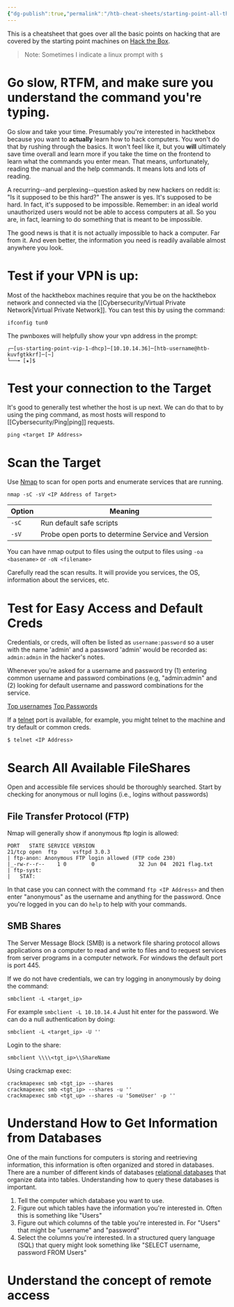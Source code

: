 ```yaml
---
{"dg-publish":true,"permalink":"/htb-cheat-sheets/starting-point-all-the-lessons/"}
---
```



This is a cheatsheet that goes over all the basic points on hacking that are covered by the starting point machines on [Hack the Box](https://hackthebox.com).

> Note: Sometimes I indicate a linux prompt with `$` 
> 

# Go slow, RTFM, and make sure you understand the command you're typing.

Go slow and take your time. Presumably you're interested in hackthebox because you want to **actually** learn how to hack computers. You won't do that by rushing through the basics. It won't feel like it, but you **will** ultimately save time overall and learn more if you take the time on the frontend to learn what the commands you enter mean. That means, unfortunately, reading the manual and the help commands. It means lots and lots of reading. 

A recurring--and perplexing--question asked by new hackers on reddit is: "Is it supposed to be this hard?" The answer is yes. It's supposed to be hard. In fact, it's supposed to be impossible. Remember: in an ideal world unauthorized users would not be able to access computers at all. So you are, in fact, learning to do something that is meant to be impossible.

The good news is that it is not actually impossible to hack a computer. Far from it. And even better, the information you need is readily available almost anywhere you look. 

# Test if your VPN is up:

Most of the hackthebox machines require that you be on the hackthebox network and connected via the [[Cybersecurity/Virtual Private Network\|Virtual Private Network]].  You can test this by using the command:

```
ifconfig tun0
```

The pwnboxes will helpfully show your vpn address in the prompt:
```
┌─[us-starting-point-vip-1-dhcp]─[10.10.14.36]─[htb-username@htb-kuvfgtkkrf]─[~]
└──╼ [★]$ 
```

# Test your connection to the Target

It's good to generally test whether the host is up next. We can do that to by using the ping command, as most hosts will respond to [[Cybersecurity/Ping\|ping]] requests.

`ping <target IP Address>`

# Scan the Target

Use [Nmap](http://nmap.org) to scan for open ports and enumerate services that are running.

`nmap -sC -sV <IP Address of Target>`

|Option | Meaning|
|--|---|
| `-sC`| Run default safe scripts |
| `-sV` | Probe open ports to determine Service and Version |

You can have nmap output to files using the output to files using `-oa <basename>` or `-oN <filename>`

Carefully read the scan results. It will provide you services, the OS, information about the services, etc.

# Test for Easy Access and Default Creds

Credentials, or creds, will often be listed as `username:password` so a user with the name 'admin' and a password 'admin' would be recorded as: `admin:admin` in the hacker's notes.

Whenever you're asked for a username and password try (1) entering common username and password combinations (e.g, "admin:admin" and (2) looking for default username and password combinations for the service.

[Top usernames](https://github.com/danielmiessler/SecLists/blob/master/Usernames/top-usernames-shortlist.txt)
[Top Passwords](https://github.com/danielmiessler/SecLists/blob/master/Passwords/Common-Credentials/best15.txt)

If a [telnet](https://en.wikipedia.org/wiki/Telnet) port is available, for example, you might telnet to the machine and try default or common creds.

```
$ telnet <IP Address>
```

# Search All Available FileShares

Open and accessible file services should be thoroughly searched. Start by checking for anonymous or null logins (i.e., logins without passwords)

## File Transfer Protocol (FTP)

Nmap will generally show if anonymous ftp login is allowed:
```
PORT   STATE SERVICE VERSION
21/tcp open  ftp     vsftpd 3.0.3
| ftp-anon: Anonymous FTP login allowed (FTP code 230)
|_-rw-r--r--    1 0        0              32 Jun 04  2021 flag.txt
| ftp-syst: 
|   STAT: 
```

In that case you can connect with the command `ftp <IP Address>` and then enter "anonymous" as the username and anything for the password. Once you're logged in you can do `help` to help with your commands.

## SMB Shares

The Server Message Block (SMB) is a network file sharing protocol allows applications on a computer to read and write to files and to request services from server programs in a computer network. For windows the default port is port 445.

If we do not have credentials, we can try logging in anonymously by doing the command:
```
smbclient -L <target_ip>
```

For example `smbclient -L 10.10.14.4` Just hit enter for the password. We can do a null authentication by doing:
```
smbclient -L <target_ip> -U ''
```

Login to the share:
```
smbclient \\\\<tgt_ip>\\ShareName
```

Using crackmap exec:
```
crackmapexec smb <tgt_ip> --shares
crackmapexec smb <tgt_ip> --shares -u ''
crackmapexec smb <tgt_up> --shares -u 'SomeUser' -p ''
```


# Understand How to Get Information from Databases

One of the main functions for computers is storing and reetrieving information, this information is often organized and stored in databases. There are a number of different kinds of databases [relational databases](https://en.wikipedia.org/wiki/Relational_database) that organize data into tables. Understanding how to query these databases is important.

1. Tell the computer which database you want to use.
2. Figure out which tables have the information you're interested in. Often this is something like "Users"
3. Figure out which columns of the table you're interested in.  For "Users" that might be "username" and "password"
4. Select the columns you're interested. In a structured query language (SQL) that query might look something like "SELECT username, password FROM Users"

# Understand the concept of remote access






